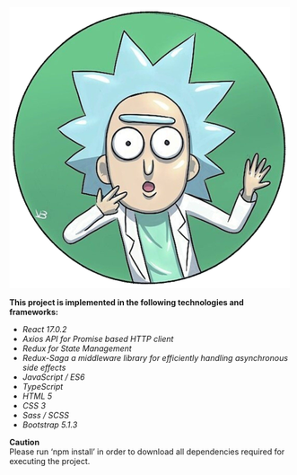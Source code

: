  <img src='https://github.com/SarahBani/RickAndMorty/blob/main/public/logo.png' alt="logo" />

 <p>
	<b>
		This project is implemented in the following technologies and frameworks:
	</b>
</p>

<ul>
	<li><em>React 17.0.2</em></li>
	<li><em>Axios API for Promise based HTTP client</em></li>
	<li><em>Redux for State Management</em></li>
	<li><em>Redux-Saga a middleware library for efficiently handling asynchronous side effects</em></li>
	<li><em>JavaScript / ES6</em></li>
	<li><em>TypeScript</em></li>
	<li><em>HTML 5</em></li>
	<li><em>CSS 3</em></li>
	<li><em>Sass / SCSS</em></li>
	<li><em>Bootstrap 5.1.3</em></li>
</ul>

<p>	
	<b>Caution</b>
	<br />
	Please run ‘npm install’ in order to download all dependencies required for executing the project.
</p>